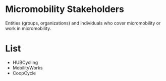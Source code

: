 # Micromobility Stakeholders

Entities (groups, organizations) and individuals who cover micromobility or work in micromobility.

# List

- HUBCycling
- MobilityWorks
- CoopCycle

